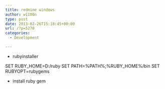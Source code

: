 ```yaml
---
title: redmine windows
author: w1100n
type: post
date: 2013-02-26T15:18:45+00:00
url: /?p=5270
categories:
  - Development

---
```

  * rubyinstaller

SET RUBY_HOME=D:/ruby
    SET PATH=%PATH%;%RUBY_HOME%/bin
    SET RUBYOPT=rubygems


  * install ruby gem